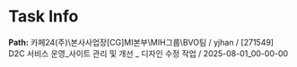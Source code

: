 # Task Info

**Path:** 카페24(주)\본사사업장\[CG]MI본부\MIH그룹\BVO팀 / yjhan / [271549] D2C 서비스 운영_사이트 관리 및 개선 _ 디자인 수정 작업 / 2025-08-01_00-00-00

